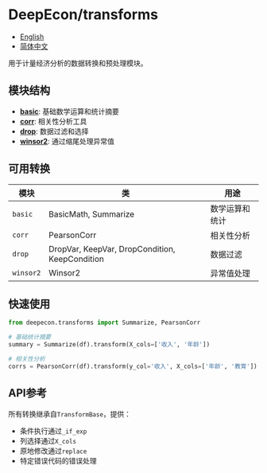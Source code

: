 # DeepEcon/transforms

- [English](README.md)
- [简体中文](README.zh-CN.md)

用于计量经济分析的数据转换和预处理模块。

## 模块结构

- **[basic](basic/README.md)**: 基础数学运算和统计摘要
- **[corr](corr/README.md)**: 相关性分析工具  
- **[drop](drop/README.md)**: 数据过滤和选择
- **[winsor2](winsor2/README.md)**: 通过缩尾处理异常值

## 可用转换

| 模块 | 类 | 用途 |
|------|---|------|
| `basic` | BasicMath, Summarize | 数学运算和统计 |
| `corr` | PearsonCorr | 相关性分析 |
| `drop` | DropVar, KeepVar, DropCondition, KeepCondition | 数据过滤 |
| `winsor2` | Winsor2 | 异常值处理 |

## 快速使用

```python
from deepecon.transforms import Summarize, PearsonCorr

# 基础统计摘要
summary = Summarize(df).transform(X_cols=['收入', '年龄'])

# 相关性分析
corrs = PearsonCorr(df).transform(y_col='收入', X_cols=['年龄', '教育'])
```

## API参考

所有转换继承自`TransformBase`，提供：
- 条件执行通过`_if_exp`
- 列选择通过`X_cols`
- 原地修改通过`replace`
- 特定错误代码的错误处理